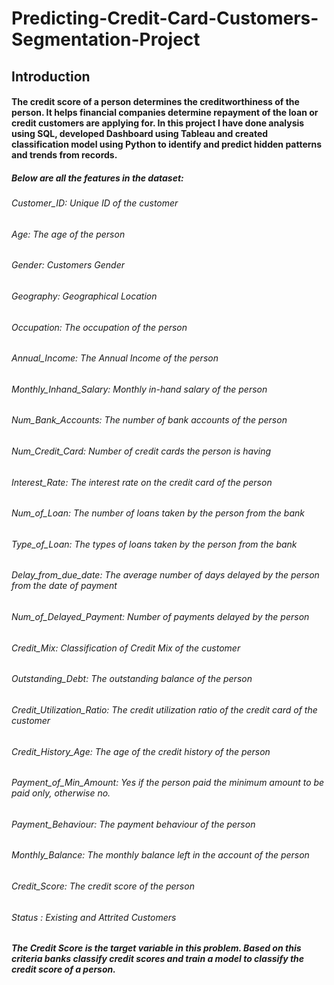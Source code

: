 # Predicting-Credit-Card-Customers-Segmentation-Project

## Introduction

#### The credit score of a person determines the creditworthiness of the person. It helps financial companies determine repayment of the loan or credit customers are applying for. In this project I have done analysis using SQL, developed Dashboard using Tableau and created classification model using Python to identify and predict hidden patterns and trends from records.

##### Below are all the features in the dataset:

###### Customer_ID: Unique ID of the customer
###### Age: The age of the person
###### Gender: Customers Gender
###### Geography: Geographical Location
###### Occupation: The occupation of the person
###### Annual_Income: The Annual Income of the person
###### Monthly_Inhand_Salary: Monthly in-hand salary of the person
###### Num_Bank_Accounts: The number of bank accounts of the person
###### Num_Credit_Card: Number of credit cards the person is having
###### Interest_Rate: The interest rate on the credit card of the person
###### Num_of_Loan: The number of loans taken by the person from the bank
###### Type_of_Loan: The types of loans taken by the person from the bank
###### Delay_from_due_date: The average number of days delayed by the person from the date of payment
###### Num_of_Delayed_Payment: Number of payments delayed by the person
###### Credit_Mix: Classification of Credit Mix of the customer
###### Outstanding_Debt: The outstanding balance of the person
###### Credit_Utilization_Ratio: The credit utilization ratio of the credit card of the customer
###### Credit_History_Age: The age of the credit history of the person
###### Payment_of_Min_Amount: Yes if the person paid the minimum amount to be paid only, otherwise no.
###### Payment_Behaviour: The payment behaviour of the person
###### Monthly_Balance: The monthly balance left in the account of the person
###### Credit_Score: The credit score of the person
###### Status : Existing and Attrited Customers

##### The Credit Score is the target variable in this problem. Based on this criteria banks classify credit scores and train a model to classify the credit score of a person.
